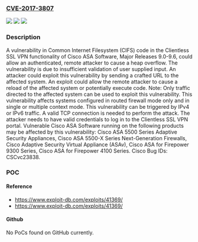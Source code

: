 ### [CVE-2017-3807](https://cve.mitre.org/cgi-bin/cvename.cgi?name=CVE-2017-3807)
![](https://img.shields.io/static/v1?label=Product&message=Cisco%20ASA%20Software%20with%20Clientless%20SSL%20VPN%20portal%20is%20enabled%20Major%20Releases%209.0-9.6&color=blue)
![](https://img.shields.io/static/v1?label=Version&message=n%2Fa&color=blue)
![](https://img.shields.io/static/v1?label=Vulnerability&message=CWE-119&color=brighgreen)

### Description

A vulnerability in Common Internet Filesystem (CIFS) code in the Clientless SSL VPN functionality of Cisco ASA Software, Major Releases 9.0-9.6, could allow an authenticated, remote attacker to cause a heap overflow. The vulnerability is due to insufficient validation of user supplied input. An attacker could exploit this vulnerability by sending a crafted URL to the affected system. An exploit could allow the remote attacker to cause a reload of the affected system or potentially execute code. Note: Only traffic directed to the affected system can be used to exploit this vulnerability. This vulnerability affects systems configured in routed firewall mode only and in single or multiple context mode. This vulnerability can be triggered by IPv4 or IPv6 traffic. A valid TCP connection is needed to perform the attack. The attacker needs to have valid credentials to log in to the Clientless SSL VPN portal. Vulnerable Cisco ASA Software running on the following products may be affected by this vulnerability: Cisco ASA 5500 Series Adaptive Security Appliances, Cisco ASA 5500-X Series Next-Generation Firewalls, Cisco Adaptive Security Virtual Appliance (ASAv), Cisco ASA for Firepower 9300 Series, Cisco ASA for Firepower 4100 Series. Cisco Bug IDs: CSCvc23838.

### POC

#### Reference
- https://www.exploit-db.com/exploits/41369/
- https://www.exploit-db.com/exploits/41369/

#### Github
No PoCs found on GitHub currently.

